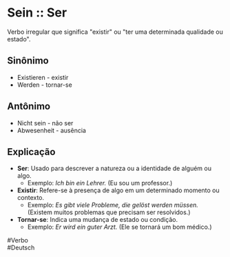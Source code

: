 # Sein :: Ser
<!--SR:!2024-11-06,4,270-->
Verbo irregular que significa "existir" ou "ter uma determinada qualidade ou estado".

## Sinônimo
- Existieren - existir  
- Werden - tornar-se  

## Antônimo
- Nicht sein - não ser  
- Abwesenheit - ausência  

## Explicação
- **Ser**: Usado para descrever a natureza ou a identidade de alguém ou algo.
  - Exemplo: *Ich bin ein Lehrer.* (Eu sou um professor.)
- **Existir**: Refere-se à presença de algo em um determinado momento ou contexto.
  - Exemplo: *Es gibt viele Probleme, die gelöst werden müssen.* (Existem muitos problemas que precisam ser resolvidos.)
- **Tornar-se**: Indica uma mudança de estado ou condição.
  - Exemplo: *Er wird ein guter Arzt.* (Ele se tornará um bom médico.)

#Verbo  
#Deutsch
